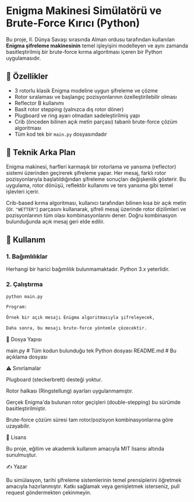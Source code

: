 
# Enigma Makinesi Simülatörü ve Brute-Force Kırıcı (Python)

Bu proje, II. Dünya Savaşı sırasında Alman ordusu tarafından kullanılan **Enigma şifreleme makinesinin** temel işleyişini modelleyen ve aynı zamanda basitleştirilmiş bir brute-force kırma algoritması içeren bir Python uygulamasıdır.

## 🔧 Özellikler

- 3 rotorlu klasik Enigma modeline uygun şifreleme ve çözme
- Rotor sıralaması ve başlangıç pozisyonlarının özelleştirilebilir olması
- Reflector B kullanımı
- Basit rotor stepping (yalnızca dış rotor döner)
- Plugboard ve ring ayarı olmadan sadeleştirilmiş yapı
- Crib (önceden bilinen açık metin parçası) tabanlı brute-force çözüm algoritması
- Tüm kod tek bir `main.py` dosyasındadır

## 🧠 Teknik Arka Plan

Enigma makinesi, harfleri karmaşık bir rotorlama ve yansıma (reflector) sistemi üzerinden geçirerek şifreleme yapar. Her mesaj, farklı rotor pozisyonlarıyla başlatıldığından şifreleme sonuçları değişkenlik gösterir. Bu uygulama, rotor dönüşü, reflektör kullanımı ve ters yansıma gibi temel işlevleri içerir.

Crib-based kırma algoritması, kullanıcı tarafından bilinen kısa bir açık metin (ör. `"WETTER"`) parçasını kullanarak, şifreli mesaj üzerinde rotor dizilimleri ve pozisyonlarının tüm olası kombinasyonlarını dener. Doğru kombinasyon bulunduğunda açık mesaj geri elde edilir.

## 🚀 Kullanım

### 1. Bağımlılıklar

Herhangi bir harici bağımlılık bulunmamaktadır. Python 3.x yeterlidir.

### 2. Çalıştırma

```bash
python main.py

Program:

Örnek bir açık mesajı Enigma algoritmasıyla şifreleyecek,

Daha sonra, bu mesajı brute-force yöntemle çözecektir.

```
📂 Dosya Yapısı

main.py         # Tüm kodun bulunduğu tek Python dosyası
README.md       # Bu açıklama dosyası

⚠️ Sınırlamalar

Plugboard (steckerbrett) desteği yoktur.

Rotor halkası (Ringstellung) ayarları uygulanmamıştır.

Gerçek Enigma'da bulunan rotor geçişleri (double-stepping) bu sürümde basitleştirilmiştir.

Brute-force çözüm süresi tam rotor/pozisyon kombinasyonlarına göre uzayabilir.


📜 Lisans

Bu proje, eğitim ve akademik kullanım amacıyla MIT lisansı altında sunulmuştur.

✍️ Yazar

Bu simülasyon, tarihi şifreleme sistemlerinin temel prensiplerini öğretmek amacıyla hazırlanmıştır. Katkı sağlamak veya genişletmek isterseniz, pull request göndermekten çekinmeyin.
